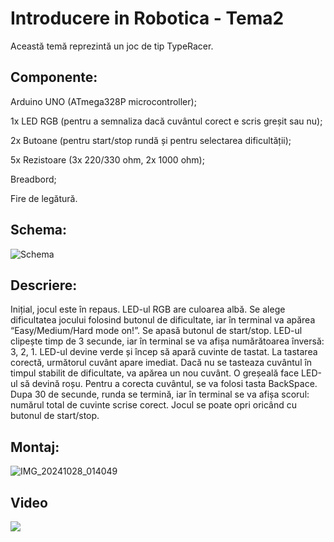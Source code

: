 # Introducere in Robotica - Tema2

Această temă reprezintă un joc de tip TypeRacer.

## Componente:

Arduino UNO (ATmega328P microcontroller);
    
1x LED RGB (pentru a semnaliza dacă cuvântul corect e scris greșit sau nu);
    
2x Butoane (pentru start/stop rundă și pentru selectarea dificultății);
    
5x Rezistoare (3x 220/330 ohm, 2x 1000 ohm);
    
Breadbord;
    
Fire de legătură.

## Schema:

![Schema](https://github.com/user-attachments/assets/03e93894-b0d4-4618-82ab-8f6e429111c2)

## Descriere:

Inițial, jocul este în repaus. LED-ul RGB are culoarea albă. Se alege dificultatea jocului folosind butonul de dificultate, iar în terminal va apărea “Easy/Medium/Hard mode on!”. Se apasă butonul de start/stop. LED-ul clipește timp de 3 secunde, iar în terminal se va afișa numărătoarea înversă: 3, 2, 1. LED-ul devine verde și încep să apară cuvinte de tastat. La tastarea corectă, următorul cuvânt apare imediat. Dacă nu se tasteaza cuvântul în timpul stabilit de dificultate, va apărea un nou cuvânt. O greșeală face LED-ul să devină roșu. Pentru a corecta cuvântul, se va folosi tasta BackSpace. Dupa 30 de secunde, runda se termină, iar în terminal se va afișa scorul: numărul total de cuvinte scrise corect. Jocul se poate opri oricând cu butonul de start/stop. 

## Montaj:

![IMG_20241028_014049](https://github.com/user-attachments/assets/31301d84-be02-424f-8803-637c08c27651)

## Video

[<img src="https://img.youtube.com/vi/HkYYlN9PhC8/maxresdefault.jpg">](https://youtu.be/HkYYlN9PhC8)

